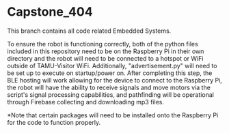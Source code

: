 # Capstone_404
This branch contains all code related Embedded Systems.

To ensure the robot is functioning correctly, both of the python files included in this repository need to be on the Raspberry Pi in their own directory and the robot will need to be connected to a hotspot or WiFi outside of TAMU-Visitor WiFi. Additionally, "advertisement.py" will need to be set up to execute on startup/power on. After completing this step, the BLE hosting will work allowing for the device to connect to the Raspberry Pi, the robot will have the ability to receive signals and move motors via the script's signal processing capabilities, and pathfinding will be operational through Firebase collecting and downloading mp3 files.

*Note that certain packages will need to be installed onto the Raspberry Pi for the code to function properly.
